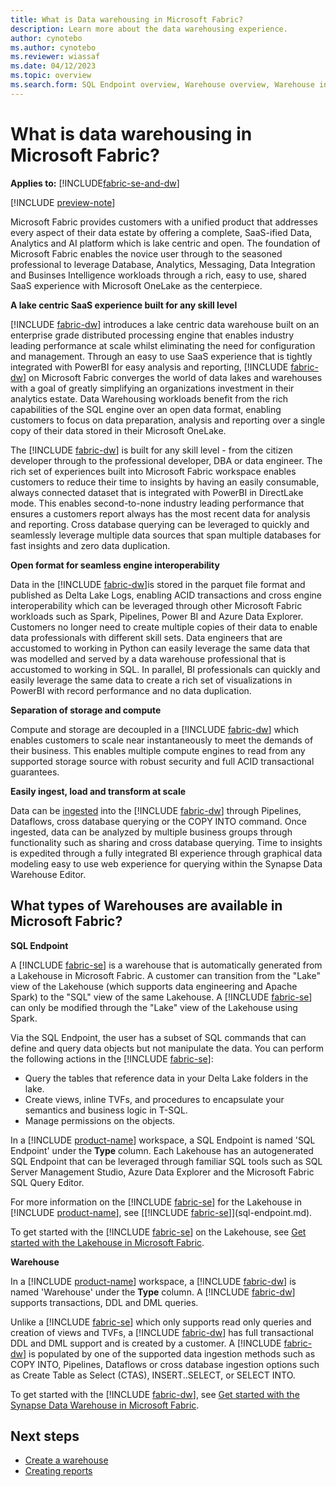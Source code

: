 ```yaml
---
title: What is Data warehousing in Microsoft Fabric?
description: Learn more about the data warehousing experience.
author: cynotebo
ms.author: cynotebo
ms.reviewer: wiassaf
ms.date: 04/12/2023
ms.topic: overview
ms.search.form: SQL Endpoint overview, Warehouse overview, Warehouse in workspace overview
---
```


# What is data warehousing in Microsoft Fabric?

**Applies to:** [!INCLUDE[fabric-se-and-dw](includes/applies-to-version/fabric-se-and-dw.md)]

[!INCLUDE [preview-note](../includes/preview-note.md)]

Microsoft Fabric provides customers with a unified product that addresses every aspect of their data estate by offering a complete, SaaS-ified Data, Analytics and AI platform which is lake centric and open. The foundation of Microsoft Fabric enables the novice user through to the seasoned professional to leverage Database, Analytics, Messaging, Data Integration and Businses Intelligence workloads through a rich, easy to use, shared SaaS experience with Microsoft OneLake as the centerpiece. 

<b>A lake centric SaaS experience built for any skill level</b>

[!INCLUDE [fabric-dw](includes/fabric-dw.md)] introduces a lake centric data warehouse built on an enterprise grade distributed processing engine that enables industry leading performance at scale whilst eliminating the need for configuration and management. Through an easy to use SaaS experience that is tightly integrated with PowerBI for easy analysis and reporting, [!INCLUDE [fabric-dw](includes/fabric-dw.md)] on Microsoft Fabric converges the world of data lakes and warehouses with a goal of greatly simplifying an organizations investment in their analytics estate. Data Warehousing workloads benefit from the rich capabilities of the SQL engine over an open data format, enabling customers to focus on data preparation, analysis and reporting over a single copy of their data stored in their Microsoft OneLake. 

The [!INCLUDE [fabric-dw](includes/fabric-dw.md)] is built for any skill level - from the citizen developer through to the professional developer, DBA or data engineer. The rich set of experiences built into Microsoft Fabric workspace enables customers to reduce their time to insights by having an easily consumable, always connected dataset that is integrated with PowerBI in DirectLake mode. This enables second-to-none industry leading performance that ensures a customers report always has the most recent data for analysis and reporting. Cross database querying can be leveraged to quickly and seamlessly leverage multiple data sources that span multiple databases for fast insights and zero data duplication. 

<b>Open format for seamless engine interoperability</b>

Data in the [!INCLUDE [fabric-dw](includes/fabric-dw.md)]is stored in the parquet file format and published as Delta Lake Logs, enabling ACID transactions and cross engine interoperability which can be leveraged through other Microsoft Fabric workloads such as Spark, Pipelines, Power BI and Azure Data Explorer. Customers no longer need to create multiple copies of their data to enable data professionals with different skill sets. Data engineers that are accustomed to working in Python can easily leverage the same data that was modelled and served by a data warehouse professional that is accustomed to working in SQL. In parallel, BI professionals can quickly and easily leverage the same data to create a rich set of visualizations in PowerBI with record performance and no data duplication. 

<b>Separation of storage and compute</b>

Compute and storage are decoupled in a [!INCLUDE [fabric-dw](includes/fabric-dw.md)] which enables customers to scale near instantaneously to meet the demands of their business. This enables multiple compute engines to read from any supported storage source with robust security and full ACID transactional guarantees. 

<b>Easily ingest, load and transform at scale</b>

Data can be [ingested](ingest-data.md) into the [!INCLUDE [fabric-dw](includes/fabric-dw.md)] through Pipelines, Dataflows, cross database querying or the COPY INTO command. Once ingested, data can be analyzed by multiple business groups through functionality such as sharing and cross database querying. Time to insights is expedited through a fully integrated BI experience through graphical data modeling easy to use web experience for querying within the Synapse Data Warehouse Editor. 

## What types of Warehouses are available in Microsoft Fabric? 

<b>SQL Endpoint</b>

A [!INCLUDE [fabric-se](includes/fabric-se.md)] is a warehouse that is automatically generated from a Lakehouse in Microsoft Fabric. A customer can transition from the "Lake" view of the Lakehouse (which supports data engineering and Apache Spark) to the "SQL" view of the same Lakehouse. A [!INCLUDE [fabric-se](includes/fabric-se.md)] can only be modified through the "Lake" view of the Lakehouse using Spark. 

Via the SQL Endpoint, the user has a subset of SQL commands that can define and query data objects but not manipulate the data. You can perform the following actions in the [!INCLUDE [fabric-se](includes/fabric-se.md)]:

- Query the tables that reference data in your Delta Lake folders in the lake.
- Create views, inline TVFs, and procedures to encapsulate your semantics and business logic in T-SQL.
- Manage permissions on the objects.

In a [!INCLUDE [product-name](../includes/product-name.md)] workspace, a SQL Endpoint is named 'SQL Endpoint' under the <b>Type</b> column. Each Lakehouse has an autogenerated SQL Endpoint that can be leveraged through familiar SQL tools such as SQL Server Management Studio, Azure Data Explorer and the Microsoft Fabric SQL Query Editor. 

For more information on the [!INCLUDE [fabric-se](includes/fabric-se.md)] for the Lakehouse in [!INCLUDE [product-name](../includes/product-name.md)], see [[!INCLUDE [fabric-se](includes/fabric-se.md)]](sql-endpoint.md).

To get started with the [!INCLUDE [fabric-se](includes/fabric-se.md)] on the Lakehouse, see [Get started with the Lakehouse in Microsoft Fabric](get-started-sql-endpoint.md).

<b>Warehouse</b>

In a [!INCLUDE [product-name](../includes/product-name.md)] workspace, a [!INCLUDE [fabric-dw](includes/fabric-dw.md)] is named 'Warehouse' under the <b>Type</b> column. A [!INCLUDE [fabric-dw](includes/fabric-dw.md)] supports transactions, DDL and DML queries. 

Unlike a [!INCLUDE [fabric-se](includes/fabric-se.md)] which only supports read only queries and creation of views and TVFs, a [!INCLUDE [fabric-dw](includes/fabric-dw.md)] has full transactional DDL and DML support and is created by a customer. A [!INCLUDE [fabric-dw](includes/fabric-dw.md)] is populated by one of the supported data ingestion methods such as COPY INTO, Pipelines, Dataflows or cross database ingestion options such as Create Table as Select (CTAS), INSERT..SELECT, or SELECT INTO. 

To get started with the [!INCLUDE [fabric-dw](includes/fabric-dw.md)], see [Get started with the Synapse Data Warehouse in Microsoft Fabric](get-started-data-warehouse.md).

## Next steps

- [Create a warehouse](create-warehouse.md)
- [Creating reports](create-reports.md)